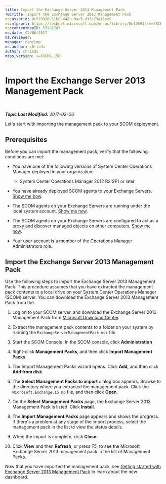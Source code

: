 ```yaml
---
title: Import the Exchange Server 2013 Management Pack
TOCTitle: Import the Exchange Server 2013 Management Pack
ms:assetid: dc929928-61b8-448b-9ae5-d3fa73a18ee9
ms:mtpsurl: https://technet.microsoft.com/en-us/library/Dn195914(v=EXCHG.150)
ms:contentKeyID: 53181787
ms.date: 02/06/2017
ms.reviewer: 
manager: dansimp
ms.author: chrisda
author: chrisda
mtps_version: v=EXCHG.150
---
```


<div data-xmlns="http://www.w3.org/1999/xhtml">

<div class="topic" data-xmlns="http://www.w3.org/1999/xhtml" data-msxsl="urn:schemas-microsoft-com:xslt" data-cs="http://msdn.microsoft.com/en-us/">

<div data-asp="http://msdn2.microsoft.com/asp">

# Import the Exchange Server 2013 Management Pack

</div>

<div id="mainSection">

<div id="mainBody">

<span> </span>

_**Topic Last Modified:** 2017-02-06_

Let's start with importing the management pack to your SCOM deployment.

<div>

## Prerequisites

Before you can import the management pack, verify that the following conditions are met:

  - You have one of the following versions of System Center Operations Manager deployed in your organization:

      - System Center Operations Manager 2012 R2 SP1 or later

  - You have already deployed SCOM agents to your Exchange Servers. [Show me how](procedures-related-to-deployment.md).

  - The SCOM agents on your Exchange Servers are running under the local system account. [Show me how](procedures-related-to-deployment.md).

  - The SCOM agents on your Exchange Servers are configured to act as a proxy and discover managed objects on other computers. [Show me how](procedures-related-to-deployment.md).

  - Your user account is a member of the Operations Manager Administrators role.

</div>

<span id="import"></span>

<div>

## Import the Exchange Server 2013 Management Pack

Use the following steps to import the Exchange Server 2013 Management Pack. This procedure assumes that you have extracted the management pack contents to a local drive on your System Center Operations Manager (SCOM) server. You can download the Exchange Server 2013 Management Pack from the.

1. Log on to your SCOM server, and download the Exchange Server 2013 Management Pack from [Microsoft Download Center](https://go.microsoft.com/fwlink/p/?linkid=268587).

2. Extract the management pack contents to a folder on your system by running the `ExchangeServerManagementPack.msi` file.

3. Start the SCOM Console. In the SCOM console, click **Administration**

4. Right-click **Management Packs**, and then click **Import Management Packs**.

5. The Import Management Packs wizard opens. Click **Add**, and then click **Add from disk**.

6. The **Select Management Packs to import** dialog box appears. Browse to the directory where you extracted the management pack. Click the `Microsoft.Exchange.15.mp` file, and then click **Open**.

7. On the **Select Management Packs** page, the Exchange Server 2013 Management Pack is listed. Click **Install**.

8. The **Import Management Packs** page appears and shows the progress. If there's a problem at any stage of the import process, select the management pack in the list to view the status details.

9. When the import is complete, click **Close**.

10. Click **View** and then **Refresh**, or press F5, to see the Microsoft Exchange Server 2013 management pack in the list of Management Packs.

Now that you have imported the management pack, see [Getting started with Exchange Server 2013 Management Pack](getting-started-with-exchange-server-2013-management-pack.md) to learn about the new dashboard.

</div>

</div>

<span> </span>

</div>

</div>

</div>
